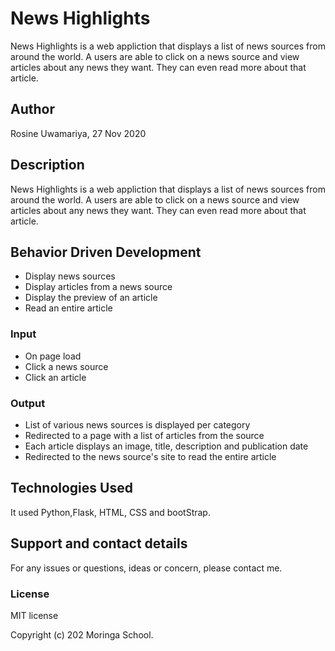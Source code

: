 # News Highlights

News Highlights is a web appliction that displays a list of news sources from around the world. A users are able to click on a news source and view articles about any news they want. They can even read more about that article.

## Author

Rosine Uwamariya, 27 Nov 2020

## Description

News Highlights is a web appliction that displays a list of news sources from around the world. A users are able to click on a news source and view articles about any news they want. They can even read more about that article.

## Behavior Driven Development


* Display news sources
* Display articles from a news source
* Display the preview of an article
* Read an entire article

### Input

* On page load
* Click a news source
* Click an article

### Output

* List of various news sources is displayed per category
* Redirected to a page with a list of articles from the source
* Each article displays an image, title, description and publication date
* Redirected to the news source's site to read the entire article 

## Technologies Used

It used Python,Flask, HTML, CSS and bootStrap.

## Support and contact details

For any issues or questions, ideas or concern, please contact me.

### License

MIT license

Copyright (c) 202 Moringa School.
